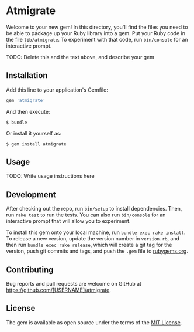 # Atmigrate

Welcome to your new gem! In this directory, you'll find the files you need to be able to package up your Ruby library into a gem. Put your Ruby code in the file `lib/atmigrate`. To experiment with that code, run `bin/console` for an interactive prompt.

TODO: Delete this and the text above, and describe your gem

## Installation

Add this line to your application's Gemfile:

```ruby
gem 'atmigrate'
```

And then execute:

    $ bundle

Or install it yourself as:

    $ gem install atmigrate

## Usage

TODO: Write usage instructions here

## Development

After checking out the repo, run `bin/setup` to install dependencies. Then, run `rake test` to run the tests. You can also run `bin/console` for an interactive prompt that will allow you to experiment.

To install this gem onto your local machine, run `bundle exec rake install`. To release a new version, update the version number in `version.rb`, and then run `bundle exec rake release`, which will create a git tag for the version, push git commits and tags, and push the `.gem` file to [rubygems.org](https://rubygems.org).

## Contributing

Bug reports and pull requests are welcome on GitHub at https://github.com/[USERNAME]/atmigrate.

## License

The gem is available as open source under the terms of the [MIT License](https://opensource.org/licenses/MIT).
